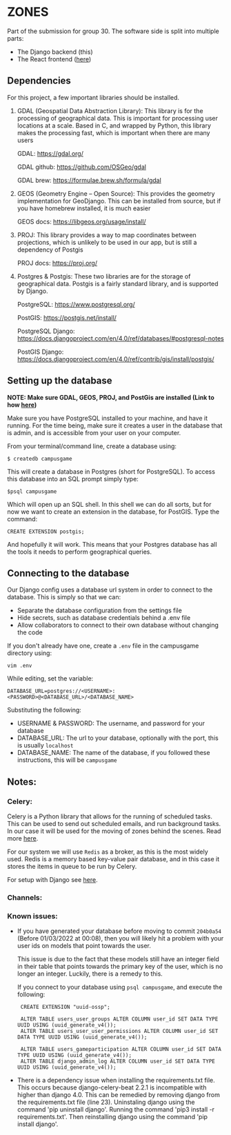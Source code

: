 # ZONES

Part of the submission for group 30. The software side is split into multiple parts:

- The Django backend (this)
- The React frontend ([here](https://github.com/uoe-compsci-grp30/campusgame-react))

## Dependencies

For this project, a few important libraries should be installed.

1. GDAL (Geospatial Data Abstraction Library): This library is for the processing of geographical data. This is
   important for processing user locations at a scale. Based in C, and wrapped by Python, this library makes the
   processing fast, which is important when there are many users

   GDAL: https://gdal.org/

   GDAL github: https://github.com/OSGeo/gdal

   GDAL brew: https://formulae.brew.sh/formula/gdal

2. GEOS (Geometry Engine – Open Source): This provides the geometry implementation for GeoDjango. This can be installed
   from source, but if you have homebrew installed, it is much easier

   GEOS docs: https://libgeos.org/usage/install/

3. PROJ: This library provides a way to map coordinates between projections, which is unlikely to be used in our app,
   but is still a dependency of Postgis

   PROJ docs: https://proj.org/

5. Postgres & Postgis: These two libraries are for the storage of geographical data. Postgis is a fairly standard
   library, and is supported by Django.

   PostgreSQL: https://www.postgresql.org/

   PostGIS: https://postgis.net/install/

   PostgreSQL Django: https://docs.djangoproject.com/en/4.0/ref/databases/#postgresql-notes

   PostGIS Django: https://docs.djangoproject.com/en/4.0/ref/contrib/gis/install/postgis/

## Setting up the database

__NOTE: Make sure GDAL, GEOS, PROJ, and PostGis are installed (Link to
how [here](https://docs.djangoproject.com/en/4.0/ref/contrib/gis/install/geolibs/#geosbuild))__

Make sure you have PostgreSQL installed to your machine, and have it running. For the time being, make sure it creates a
user in the database that is admin, and is accessible from your user on your computer.

From your terminal/command line, create a database using:

`$ createdb campusgame`

This will create a database in Postgres (short for PostgreSQL). To access this database into an SQL prompt simply type:

`$psql campusgame`

Which will open up an SQL shell. In this shell we can do all sorts, but for now we want to create an extension in the
database, for PostGIS. Type the command:

`CREATE EXTENSION postgis;`

And hopefully it will work. This means that your Postgres database has all the tools it needs to perform geographical
queries.

## Connecting to the database

Our Django config uses a database url system in order to connect to the database. This is simply so that we can:

- Separate the database configuration from the settings file
- Hide secrets, such as database credentials behind a .env file
- Allow collaborators to connect to their own database without changing the code

If you don't already have one, create a `.env` file in the campusgame directory using:

`vim .env`

While editing, set the variable:

`DATABASE_URL=postgres://<USERNAME>:<PASSWORD>@<DATABASE_URL>/<DATABASE_NAME>`

Substituting the following:

- USERNAME & PASSWORD: The username, and password for your database
- DATABASE_URL: The url to your database, optionally with the port, this is usually `localhost`
- DATABASE_NAME: The name of the database, if you followed these instructions, this will be `campusgame`

## Notes:

### Celery:

Celery is a Python library that allows for the running of scheduled tasks. This can be used to send out scheduled
emails, and run background tasks. In our case it will be used for the moving of zones behind the scenes. Read
more [here](https://docs.celeryproject.org/en/stable/getting-started/introduction.html).

For our system we will use `Redis` as a broker, as this is the most widely used. Redis is a memory based key-value pair
database, and in this case it stores the items in queue to be run by Celery.

For setup with Django see [here](https://docs.celeryproject.org/en/stable/django/first-steps-with-django.html).

### Channels:

### Known issues:

- If you have generated your database before moving to commit `204b0a54` (Before 01/03/2022 at 00:08), then you will
  likely hit a problem with your user ids on models that point towards the user.

  This issue is due to the fact that these models still have an integer field in their table that points towards the
  primary key of the user, which is no longer an integer. Luckily, there is a remedy to this.

  If you connect to your database using `psql campusgame`, and execute the following:

   ```postgresql
    CREATE EXTENSION "uuid-ossp";
   
    ALTER TABLE users_user_groups ALTER COLUMN user_id SET DATA TYPE UUID USING (uuid_generate_v4());
    ALTER TABLE users_user_user_permissions ALTER COLUMN user_id SET DATA TYPE UUID USING (uuid_generate_v4());

    ALTER TABLE users_gameparticipation ALTER COLUMN user_id SET DATA TYPE UUID USING (uuid_generate_v4()); 
    ALTER TABLE django_admin_log ALTER COLUMN user_id SET DATA TYPE UUID USING (uuid_generate_v4());

   ```

- There is a dependency issue when installing the requirements.txt file. This occurs because django-celery-beat 2.2.1 is incompatible with higher than django 4.0. This can be remedied by removing django from the requirements.txt file (line 23). Uninstaling django using the command 'pip uninstall django'. Running the command 'pip3 install -r requirements.txt'. Then reinstalling django using the command 'pip install django'.

